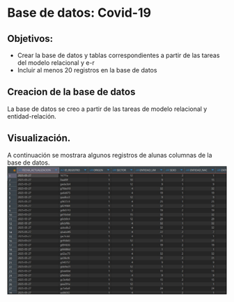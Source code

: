 # Base de datos: Covid-19

## Objetivos:

- Crear la base de datos y tablas correspondientes a partir de las tareas del modelo relacional y e-r
- Incluir al menos 20 registros en la base de datos

## Creacion de la base de datos
La base de datos se creo a partir de las  tareas de modelo relacional y entidad-relación. 
## Visualización.
A continuación se mostrara algunos registros de alunas columnas de la base de datos.
![alt text](Imagenes\image.png)